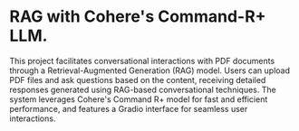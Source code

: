 # RAG with Cohere's Command-R+ LLM.
This project facilitates conversational interactions with PDF documents through a Retrieval-Augmented Generation (RAG) model. Users can upload PDF files and ask questions based on the content, receiving detailed responses generated using RAG-based conversational techniques. The system leverages Cohere's Command R+ model for fast and efficient performance, and features a Gradio interface for seamless user interactions.
